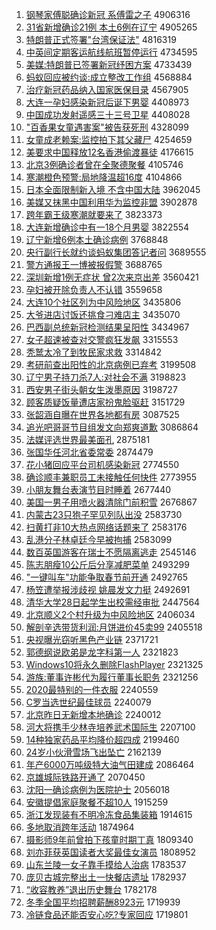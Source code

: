 1. [钢琴家傅聪确诊新冠 系傅雷之子](http://www.baidu.com/baidu?cl=3&tn=SE_baiduhomet8_jmjb7mjw&rsv_dl=fyb_top&fr=top1000&wd=%B8%D6%C7%D9%BC%D2%B8%B5%B4%CF%C8%B7%D5%EF%D0%C2%B9%DA%20%CF%B5%B8%B5%C0%D7%D6%AE%D7%D3) 4906316
1. [31省新增确诊21例 本土6例在辽宁](http://www.baidu.com/baidu?cl=3&tn=SE_baiduhomet8_jmjb7mjw&rsv_dl=fyb_top&fr=top1000&wd=31%CA%A1%D0%C2%D4%F6%C8%B7%D5%EF21%C0%FD%20%B1%BE%CD%C16%C0%FD%D4%DA%C1%C9%C4%FE) 4905265
1. [特朗普正式签署"台湾保证法"](http://www.baidu.com/baidu?cl=3&tn=SE_baiduhomet8_jmjb7mjw&rsv_dl=fyb_top&fr=top1000&wd=%CC%D8%C0%CA%C6%D5%D5%FD%CA%BD%C7%A9%CA%F0%22%CC%A8%CD%E5%B1%A3%D6%A4%B7%A8%22) 4816319
1. [中英间定期客运航线航班暂停运行](http://www.baidu.com/baidu?cl=3&tn=SE_baiduhomet8_jmjb7mjw&rsv_dl=fyb_top&fr=top1000&wd=%D6%D0%D3%A2%BC%E4%B6%A8%C6%DA%BF%CD%D4%CB%BA%BD%CF%DF%BA%BD%B0%E0%D4%DD%CD%A3%D4%CB%D0%D0) 4734595
1. [美媒:特朗普已签署新冠纾困方案](http://www.baidu.com/baidu?cl=3&tn=SE_baiduhomet8_jmjb7mjw&rsv_dl=fyb_top&fr=top1000&wd=%C3%C0%C3%BD%3A%CC%D8%C0%CA%C6%D5%D2%D1%C7%A9%CA%F0%D0%C2%B9%DA%E7%A3%C0%A7%B7%BD%B0%B8) 4733439
1. [蚂蚁回应被约谈:成立整改工作组](http://www.baidu.com/baidu?cl=3&tn=SE_baiduhomet8_jmjb7mjw&rsv_dl=fyb_top&fr=top1000&wd=%C2%EC%D2%CF%BB%D8%D3%A6%B1%BB%D4%BC%CC%B8%3A%B3%C9%C1%A2%D5%FB%B8%C4%B9%A4%D7%F7%D7%E9) 4568884
1. [治疗新冠药品纳入国家医保目录](http://www.baidu.com/baidu?cl=3&tn=SE_baiduhomet8_jmjb7mjw&rsv_dl=fyb_top&fr=top1000&wd=%D6%CE%C1%C6%D0%C2%B9%DA%D2%A9%C6%B7%C4%C9%C8%EB%B9%FA%BC%D2%D2%BD%B1%A3%C4%BF%C2%BC) 4567905
1. [大连一孕妇感染新冠后诞下男婴](http://www.baidu.com/baidu?cl=3&tn=SE_baiduhomet8_jmjb7mjw&rsv_dl=fyb_top&fr=top1000&wd=%B4%F3%C1%AC%D2%BB%D4%D0%B8%BE%B8%D0%C8%BE%D0%C2%B9%DA%BA%F3%B5%AE%CF%C2%C4%D0%D3%A4) 4408973
1. [中国成功发射遥感三十三号卫星](http://www.baidu.com/baidu?cl=3&tn=SE_baiduhomet8_jmjb7mjw&rsv_dl=fyb_top&fr=top1000&wd=%D6%D0%B9%FA%B3%C9%B9%A6%B7%A2%C9%E4%D2%A3%B8%D0%C8%FD%CA%AE%C8%FD%BA%C5%CE%C0%D0%C7) 4408028
1. ["百香果女童遇害案"被告获死刑](http://www.baidu.com/baidu?cl=3&tn=SE_baiduhomet8_jmjb7mjw&rsv_dl=fyb_top&fr=top1000&wd=%22%B0%D9%CF%E3%B9%FB%C5%AE%CD%AF%D3%F6%BA%A6%B0%B8%22%B1%BB%B8%E6%BB%F1%CB%C0%D0%CC) 4328099
1. [女童成老赖案:监控拍下其父藏尸](http://www.baidu.com/baidu?cl=3&tn=SE_baiduhomet8_jmjb7mjw&rsv_dl=fyb_top&fr=top1000&wd=%C5%AE%CD%AF%B3%C9%C0%CF%C0%B5%B0%B8%3A%BC%E0%BF%D8%C5%C4%CF%C2%C6%E4%B8%B8%B2%D8%CA%AC) 4254659
1. [美要求中国释放12名香港偷渡暴徒](http://www.baidu.com/baidu?cl=3&tn=SE_baiduhomet8_jmjb7mjw&rsv_dl=fyb_top&fr=top1000&wd=%C3%C0%D2%AA%C7%F3%D6%D0%B9%FA%CA%CD%B7%C512%C3%FB%CF%E3%B8%DB%CD%B5%B6%C9%B1%A9%CD%BD) 4176615
1. [北京3例确诊者曾在全聚德聚餐](http://www.baidu.com/baidu?cl=3&tn=SE_baiduhomet8_jmjb7mjw&rsv_dl=fyb_top&fr=top1000&wd=%B1%B1%BE%A93%C0%FD%C8%B7%D5%EF%D5%DF%D4%F8%D4%DA%C8%AB%BE%DB%B5%C2%BE%DB%B2%CD) 4105746
1. [寒潮橙色预警:局地降温超16度](http://www.baidu.com/baidu?cl=3&tn=SE_baiduhomet8_jmjb7mjw&rsv_dl=fyb_top&fr=top1000&wd=%BA%AE%B3%B1%B3%C8%C9%AB%D4%A4%BE%AF%3A%BE%D6%B5%D8%BD%B5%CE%C2%B3%AC16%B6%C8) 4104866
1. [日本全面限制新入境 不含中国大陆](http://www.baidu.com/baidu?cl=3&tn=SE_baiduhomet8_jmjb7mjw&rsv_dl=fyb_top&fr=top1000&wd=%C8%D5%B1%BE%C8%AB%C3%E6%CF%DE%D6%C6%D0%C2%C8%EB%BE%B3%20%B2%BB%BA%AC%D6%D0%B9%FA%B4%F3%C2%BD) 3962045
1. [美媒又抹黑中国利用华为监控非盟](http://www.baidu.com/baidu?cl=3&tn=SE_baiduhomet8_jmjb7mjw&rsv_dl=fyb_top&fr=top1000&wd=%C3%C0%C3%BD%D3%D6%C4%A8%BA%DA%D6%D0%B9%FA%C0%FB%D3%C3%BB%AA%CE%AA%BC%E0%BF%D8%B7%C7%C3%CB) 3902878
1. [跨年霸王级寒潮就要来了](http://www.baidu.com/baidu?cl=3&tn=SE_baiduhomet8_jmjb7mjw&rsv_dl=fyb_top&fr=top1000&wd=%BF%E7%C4%EA%B0%D4%CD%F5%BC%B6%BA%AE%B3%B1%BE%CD%D2%AA%C0%B4%C1%CB) 3823373
1. [大连新增确诊中有一18个月男婴](http://www.baidu.com/baidu?cl=3&tn=SE_baiduhomet8_jmjb7mjw&rsv_dl=fyb_top&fr=top1000&wd=%B4%F3%C1%AC%D0%C2%D4%F6%C8%B7%D5%EF%D6%D0%D3%D0%D2%BB18%B8%F6%D4%C2%C4%D0%D3%A4) 3822554
1. [辽宁新增6例本土确诊病例](http://www.baidu.com/baidu?cl=3&tn=SE_baiduhomet8_jmjb7mjw&rsv_dl=fyb_top&fr=top1000&wd=%C1%C9%C4%FE%D0%C2%D4%F66%C0%FD%B1%BE%CD%C1%C8%B7%D5%EF%B2%A1%C0%FD) 3768848
1. [央行副行长就约谈蚂蚁集团答记者问](http://www.baidu.com/baidu?cl=3&tn=SE_baiduhomet8_jmjb7mjw&rsv_dl=fyb_top&fr=top1000&wd=%D1%EB%D0%D0%B8%B1%D0%D0%B3%A4%BE%CD%D4%BC%CC%B8%C2%EC%D2%CF%BC%AF%CD%C5%B4%F0%BC%C7%D5%DF%CE%CA) 3689555
1. [警方通报王一博被报假警](http://www.baidu.com/baidu?cl=3&tn=SE_baiduhomet8_jmjb7mjw&rsv_dl=fyb_top&fr=top1000&wd=%BE%AF%B7%BD%CD%A8%B1%A8%CD%F5%D2%BB%B2%A9%B1%BB%B1%A8%BC%D9%BE%AF) 3688765
1. [深圳新增1例无症状 曾2次来京出差](http://www.baidu.com/baidu?cl=3&tn=SE_baiduhomet8_jmjb7mjw&rsv_dl=fyb_top&fr=top1000&wd=%C9%EE%DB%DA%D0%C2%D4%F61%C0%FD%CE%DE%D6%A2%D7%B4%20%D4%F82%B4%CE%C0%B4%BE%A9%B3%F6%B2%EE) 3560421
1. [孕妇被开除负责人不认错](http://www.baidu.com/baidu?cl=3&tn=SE_baiduhomet8_jmjb7mjw&rsv_dl=fyb_top&fr=top1000&wd=%D4%D0%B8%BE%B1%BB%BF%AA%B3%FD%B8%BA%D4%F0%C8%CB%B2%BB%C8%CF%B4%ED) 3559658
1. [大连10个社区列为中风险地区](http://www.baidu.com/baidu?cl=3&tn=SE_baiduhomet8_jmjb7mjw&rsv_dl=fyb_top&fr=top1000&wd=%B4%F3%C1%AC10%B8%F6%C9%E7%C7%F8%C1%D0%CE%AA%D6%D0%B7%E7%CF%D5%B5%D8%C7%F8) 3435806
1. [大爷进店讨饭还挑食刁难店主](http://www.baidu.com/baidu?cl=3&tn=SE_baiduhomet8_jmjb7mjw&rsv_dl=fyb_top&fr=top1000&wd=%B4%F3%D2%AF%BD%F8%B5%EA%CC%D6%B7%B9%BB%B9%CC%F4%CA%B3%B5%F3%C4%D1%B5%EA%D6%F7) 3435070
1. [巴西副总统新冠检测结果呈阳性](http://www.baidu.com/baidu?cl=3&tn=SE_baiduhomet8_jmjb7mjw&rsv_dl=fyb_top&fr=top1000&wd=%B0%CD%CE%F7%B8%B1%D7%DC%CD%B3%D0%C2%B9%DA%BC%EC%B2%E2%BD%E1%B9%FB%B3%CA%D1%F4%D0%D4) 3434967
1. [女子超速被查对交警疯狂发飙](http://www.baidu.com/baidu?cl=3&tn=SE_baiduhomet8_jmjb7mjw&rsv_dl=fyb_top&fr=top1000&wd=%C5%AE%D7%D3%B3%AC%CB%D9%B1%BB%B2%E9%B6%D4%BD%BB%BE%AF%B7%E8%BF%F1%B7%A2%EC%AD) 3315553
1. [秃鹫太冷了到牧民家求救](http://www.baidu.com/baidu?cl=3&tn=SE_baiduhomet8_jmjb7mjw&rsv_dl=fyb_top&fr=top1000&wd=%CD%BA%F0%D5%CC%AB%C0%E4%C1%CB%B5%BD%C4%C1%C3%F1%BC%D2%C7%F3%BE%C8) 3314842
1. [考研前查出阳性的北京病例已弃考](http://www.baidu.com/baidu?cl=3&tn=SE_baiduhomet8_jmjb7mjw&rsv_dl=fyb_top&fr=top1000&wd=%BF%BC%D1%D0%C7%B0%B2%E9%B3%F6%D1%F4%D0%D4%B5%C4%B1%B1%BE%A9%B2%A1%C0%FD%D2%D1%C6%FA%BF%BC) 3199508
1. [辽宁男子持刀杀7人:对社会不满](http://www.baidu.com/baidu?cl=3&tn=SE_baiduhomet8_jmjb7mjw&rsv_dl=fyb_top&fr=top1000&wd=%C1%C9%C4%FE%C4%D0%D7%D3%B3%D6%B5%B6%C9%B17%C8%CB%3A%B6%D4%C9%E7%BB%E1%B2%BB%C2%FA) 3198823
1. [西安男子街头朝女生泼墨原因](http://www.baidu.com/baidu?cl=3&tn=SE_baiduhomet8_jmjb7mjw&rsv_dl=fyb_top&fr=top1000&wd=%CE%F7%B0%B2%C4%D0%D7%D3%BD%D6%CD%B7%B3%AF%C5%AE%C9%FA%C6%C3%C4%AB%D4%AD%D2%F2) 3198727
1. [顾客质疑饭量遭店家扮鬼脸驱赶](http://www.baidu.com/baidu?cl=3&tn=SE_baiduhomet8_jmjb7mjw&rsv_dl=fyb_top&fr=top1000&wd=%B9%CB%BF%CD%D6%CA%D2%C9%B7%B9%C1%BF%D4%E2%B5%EA%BC%D2%B0%E7%B9%ED%C1%B3%C7%FD%B8%CF) 3151729
1. [张韶涵自曝在世界各地都有房](http://www.baidu.com/baidu?cl=3&tn=SE_baiduhomet8_jmjb7mjw&rsv_dl=fyb_top&fr=top1000&wd=%D5%C5%C9%D8%BA%AD%D7%D4%C6%D8%D4%DA%CA%C0%BD%E7%B8%F7%B5%D8%B6%BC%D3%D0%B7%BF) 3087525
1. [追光吧哥哥节目组发文向郑爽道歉](http://www.baidu.com/baidu?cl=3&tn=SE_baiduhomet8_jmjb7mjw&rsv_dl=fyb_top&fr=top1000&wd=%D7%B7%B9%E2%B0%C9%B8%E7%B8%E7%BD%DA%C4%BF%D7%E9%B7%A2%CE%C4%CF%F2%D6%A3%CB%AC%B5%C0%C7%B8) 3086864
1. [法媒评选世界最美面孔](http://www.baidu.com/baidu?cl=3&tn=SE_baiduhomet8_jmjb7mjw&rsv_dl=fyb_top&fr=top1000&wd=%B7%A8%C3%BD%C6%C0%D1%A1%CA%C0%BD%E7%D7%EE%C3%C0%C3%E6%BF%D7) 2875181
1. [张国华任河北省委常委](http://www.baidu.com/baidu?cl=3&tn=SE_baiduhomet8_jmjb7mjw&rsv_dl=fyb_top&fr=top1000&wd=%D5%C5%B9%FA%BB%AA%C8%CE%BA%D3%B1%B1%CA%A1%CE%AF%B3%A3%CE%AF) 2874479
1. [花小猪回应平台司机感染新冠](http://www.baidu.com/baidu?cl=3&tn=SE_baiduhomet8_jmjb7mjw&rsv_dl=fyb_top&fr=top1000&wd=%BB%A8%D0%A1%D6%ED%BB%D8%D3%A6%C6%BD%CC%A8%CB%BE%BB%FA%B8%D0%C8%BE%D0%C2%B9%DA) 2774550
1. [确诊顺丰兼职员工未接触任何快件](http://www.baidu.com/baidu?cl=3&tn=SE_baiduhomet8_jmjb7mjw&rsv_dl=fyb_top&fr=top1000&wd=%C8%B7%D5%EF%CB%B3%B7%E1%BC%E6%D6%B0%D4%B1%B9%A4%CE%B4%BD%D3%B4%A5%C8%CE%BA%CE%BF%EC%BC%FE) 2773955
1. [小朋友舞台表演节目时睡着](http://www.baidu.com/baidu?cl=3&tn=SE_baiduhomet8_jmjb7mjw&rsv_dl=fyb_top&fr=top1000&wd=%D0%A1%C5%F3%D3%D1%CE%E8%CC%A8%B1%ED%D1%DD%BD%DA%C4%BF%CA%B1%CB%AF%D7%C5) 2677440
1. [美国一男子用喷火器清除门前积雪](http://www.baidu.com/baidu?cl=3&tn=SE_baiduhomet8_jmjb7mjw&rsv_dl=fyb_top&fr=top1000&wd=%C3%C0%B9%FA%D2%BB%C4%D0%D7%D3%D3%C3%C5%E7%BB%F0%C6%F7%C7%E5%B3%FD%C3%C5%C7%B0%BB%FD%D1%A9) 2676867
1. [内蒙古23只狍子罕见列队出没](http://www.baidu.com/baidu?cl=3&tn=SE_baiduhomet8_jmjb7mjw&rsv_dl=fyb_top&fr=top1000&wd=%C4%DA%C3%C9%B9%C523%D6%BB%E1%F3%D7%D3%BA%B1%BC%FB%C1%D0%B6%D3%B3%F6%C3%BB) 2583730
1. [扫黄打非10大热点网络话题来了](http://www.baidu.com/baidu?cl=3&tn=SE_baiduhomet8_jmjb7mjw&rsv_dl=fyb_top&fr=top1000&wd=%C9%A8%BB%C6%B4%F2%B7%C710%B4%F3%C8%C8%B5%E3%CD%F8%C2%E7%BB%B0%CC%E2%C0%B4%C1%CB) 2583176
1. [乱港分子林卓廷今早被拘捕](http://www.baidu.com/baidu?cl=3&tn=SE_baiduhomet8_jmjb7mjw&rsv_dl=fyb_top&fr=top1000&wd=%C2%D2%B8%DB%B7%D6%D7%D3%C1%D6%D7%BF%CD%A2%BD%F1%D4%E7%B1%BB%BE%D0%B2%B6) 2583099
1. [数百英国游客在瑞士不愿隔离逃走](http://www.baidu.com/baidu?cl=3&tn=SE_baiduhomet8_jmjb7mjw&rsv_dl=fyb_top&fr=top1000&wd=%CA%FD%B0%D9%D3%A2%B9%FA%D3%CE%BF%CD%D4%DA%C8%F0%CA%BF%B2%BB%D4%B8%B8%F4%C0%EB%CC%D3%D7%DF) 2545146
1. [陈志朋瘦10公斤后分享减肥菜单](http://www.baidu.com/baidu?cl=3&tn=SE_baiduhomet8_jmjb7mjw&rsv_dl=fyb_top&fr=top1000&wd=%B3%C2%D6%BE%C5%F3%CA%DD10%B9%AB%BD%EF%BA%F3%B7%D6%CF%ED%BC%F5%B7%CA%B2%CB%B5%A5) 2493299
1. ["一键叫车"功能争取春节前开通](http://www.baidu.com/baidu?cl=3&tn=SE_baiduhomet8_jmjb7mjw&rsv_dl=fyb_top&fr=top1000&wd=%22%D2%BB%BC%FC%BD%D0%B3%B5%22%B9%A6%C4%DC%D5%F9%C8%A1%B4%BA%BD%DA%C7%B0%BF%AA%CD%A8) 2492765
1. [杨笠遭举报涉歧视 姚晨发文力挺](http://www.baidu.com/baidu?cl=3&tn=SE_baiduhomet8_jmjb7mjw&rsv_dl=fyb_top&fr=top1000&wd=%D1%EE%F3%D2%D4%E2%BE%D9%B1%A8%C9%E6%C6%E7%CA%D3%20%D2%A6%B3%BF%B7%A2%CE%C4%C1%A6%CD%A6) 2492691
1. [清华大学28日起学生出校需经审批](http://www.baidu.com/baidu?cl=3&tn=SE_baiduhomet8_jmjb7mjw&rsv_dl=fyb_top&fr=top1000&wd=%C7%E5%BB%AA%B4%F3%D1%A728%C8%D5%C6%F0%D1%A7%C9%FA%B3%F6%D0%A3%D0%E8%BE%AD%C9%F3%C5%FA) 2447564
1. [北京顺义2个村升级为中风险地区](http://www.baidu.com/baidu?cl=3&tn=SE_baiduhomet8_jmjb7mjw&rsv_dl=fyb_top&fr=top1000&wd=%B1%B1%BE%A9%CB%B3%D2%E52%B8%F6%B4%E5%C9%FD%BC%B6%CE%AA%D6%D0%B7%E7%CF%D5%B5%D8%C7%F8) 2406034
1. [解剖辛选带货利润:月饼进价45卖99](http://www.baidu.com/baidu?cl=3&tn=SE_baiduhomet8_jmjb7mjw&rsv_dl=fyb_top&fr=top1000&wd=%BD%E2%C6%CA%D0%C1%D1%A1%B4%F8%BB%F5%C0%FB%C8%F3%3A%D4%C2%B1%FD%BD%F8%BC%DB45%C2%F499) 2405518
1. [央视曝光窃听黑色产业链](http://www.baidu.com/baidu?cl=3&tn=SE_baiduhomet8_jmjb7mjw&rsv_dl=fyb_top&fr=top1000&wd=%D1%EB%CA%D3%C6%D8%B9%E2%C7%D4%CC%FD%BA%DA%C9%AB%B2%FA%D2%B5%C1%B4) 2371721
1. [郭德纲说欧弟是龙字科第一人](http://www.baidu.com/baidu?cl=3&tn=SE_baiduhomet8_jmjb7mjw&rsv_dl=fyb_top&fr=top1000&wd=%B9%F9%B5%C2%B8%D9%CB%B5%C5%B7%B5%DC%CA%C7%C1%FA%D7%D6%BF%C6%B5%DA%D2%BB%C8%CB) 2321823
1. [Windows10将永久删除FlashPlayer](http://www.baidu.com/baidu?cl=3&tn=SE_baiduhomet8_jmjb7mjw&rsv_dl=fyb_top&fr=top1000&wd=Windows10%BD%AB%D3%C0%BE%C3%C9%BE%B3%FDFlashPlayer) 2321325
1. [游族:董事许彬代为履行董事长职务](http://www.baidu.com/baidu?cl=3&tn=SE_baiduhomet8_jmjb7mjw&rsv_dl=fyb_top&fr=top1000&wd=%D3%CE%D7%E5%3A%B6%AD%CA%C2%D0%ED%B1%F2%B4%FA%CE%AA%C2%C4%D0%D0%B6%AD%CA%C2%B3%A4%D6%B0%CE%F1) 2321256
1. [2020最特别的一件衣服](http://www.baidu.com/baidu?cl=3&tn=SE_baiduhomet8_jmjb7mjw&rsv_dl=fyb_top&fr=top1000&wd=2020%D7%EE%CC%D8%B1%F0%B5%C4%D2%BB%BC%FE%D2%C2%B7%FE) 2240559
1. [C罗当选世纪最佳球员](http://www.baidu.com/baidu?cl=3&tn=SE_baiduhomet8_jmjb7mjw&rsv_dl=fyb_top&fr=top1000&wd=C%C2%DE%B5%B1%D1%A1%CA%C0%BC%CD%D7%EE%BC%D1%C7%F2%D4%B1) 2240079
1. [北京昨日无新增本地确诊](http://www.baidu.com/baidu?cl=3&tn=SE_baiduhomet8_jmjb7mjw&rsv_dl=fyb_top&fr=top1000&wd=%B1%B1%BE%A9%D7%F2%C8%D5%CE%DE%D0%C2%D4%F6%B1%BE%B5%D8%C8%B7%D5%EF) 2240012
1. [河大将携手少林寺培养武术国际生](http://www.baidu.com/baidu?cl=3&tn=SE_baiduhomet8_jmjb7mjw&rsv_dl=fyb_top&fr=top1000&wd=%BA%D3%B4%F3%BD%AB%D0%AF%CA%D6%C9%D9%C1%D6%CB%C2%C5%E0%D1%F8%CE%E4%CA%F5%B9%FA%BC%CA%C9%FA) 2207100
1. [14种独家药品平均降价超四成](http://www.baidu.com/baidu?cl=3&tn=SE_baiduhomet8_jmjb7mjw&rsv_dl=fyb_top&fr=top1000&wd=14%D6%D6%B6%C0%BC%D2%D2%A9%C6%B7%C6%BD%BE%F9%BD%B5%BC%DB%B3%AC%CB%C4%B3%C9) 2199460
1. [24岁小伙滑雪场飞出坠亡](http://www.baidu.com/baidu?cl=3&tn=SE_baiduhomet8_jmjb7mjw&rsv_dl=fyb_top&fr=top1000&wd=24%CB%EA%D0%A1%BB%EF%BB%AC%D1%A9%B3%A1%B7%C9%B3%F6%D7%B9%CD%F6) 2162139
1. [年产6000万吨级特大油气田建成](http://www.baidu.com/baidu?cl=3&tn=SE_baiduhomet8_jmjb7mjw&rsv_dl=fyb_top&fr=top1000&wd=%C4%EA%B2%FA6000%CD%F2%B6%D6%BC%B6%CC%D8%B4%F3%D3%CD%C6%F8%CC%EF%BD%A8%B3%C9) 2086464
1. [京雄城际铁路开通了](http://www.baidu.com/baidu?cl=3&tn=SE_baiduhomet8_jmjb7mjw&rsv_dl=fyb_top&fr=top1000&wd=%BE%A9%D0%DB%B3%C7%BC%CA%CC%FA%C2%B7%BF%AA%CD%A8%C1%CB) 2070450
1. [沈阳一确诊病例为医院护士](http://www.baidu.com/baidu?cl=3&tn=SE_baiduhomet8_jmjb7mjw&rsv_dl=fyb_top&fr=top1000&wd=%C9%F2%D1%F4%D2%BB%C8%B7%D5%EF%B2%A1%C0%FD%CE%AA%D2%BD%D4%BA%BB%A4%CA%BF) 2056018
1. [安徽提倡家庭聚餐不超10人](http://www.baidu.com/baidu?cl=3&tn=SE_baiduhomet8_jmjb7mjw&rsv_dl=fyb_top&fr=top1000&wd=%B0%B2%BB%D5%CC%E1%B3%AB%BC%D2%CD%A5%BE%DB%B2%CD%B2%BB%B3%AC10%C8%CB) 1915259
1. [浙江发现装有不明冷冻食品集装箱](http://www.baidu.com/baidu?cl=3&tn=SE_baiduhomet8_jmjb7mjw&rsv_dl=fyb_top&fr=top1000&wd=%D5%E3%BD%AD%B7%A2%CF%D6%D7%B0%D3%D0%B2%BB%C3%F7%C0%E4%B6%B3%CA%B3%C6%B7%BC%AF%D7%B0%CF%E4) 1914615
1. [多地取消跨年活动](http://www.baidu.com/baidu?cl=3&tn=SE_baiduhomet8_jmjb7mjw&rsv_dl=fyb_top&fr=top1000&wd=%B6%E0%B5%D8%C8%A1%CF%FB%BF%E7%C4%EA%BB%EE%B6%AF) 1874964
1. [摄影师9年前曾拍下孩童时期丁真](http://www.baidu.com/baidu?cl=3&tn=SE_baiduhomet8_jmjb7mjw&rsv_dl=fyb_top&fr=top1000&wd=%C9%E3%D3%B0%CA%A69%C4%EA%C7%B0%D4%F8%C5%C4%CF%C2%BA%A2%CD%AF%CA%B1%C6%DA%B6%A1%D5%E6) 1809340
1. [刘亦菲获英国读者大奖最佳女演员](http://www.baidu.com/baidu?cl=3&tn=SE_baiduhomet8_jmjb7mjw&rsv_dl=fyb_top&fr=top1000&wd=%C1%F5%D2%E0%B7%C6%BB%F1%D3%A2%B9%FA%B6%C1%D5%DF%B4%F3%BD%B1%D7%EE%BC%D1%C5%AE%D1%DD%D4%B1) 1808952
1. [山东兰陵一女子靠手摸给人治病](http://www.baidu.com/baidu?cl=3&tn=SE_baiduhomet8_jmjb7mjw&rsv_dl=fyb_top&fr=top1000&wd=%C9%BD%B6%AB%C0%BC%C1%EA%D2%BB%C5%AE%D7%D3%BF%BF%CA%D6%C3%FE%B8%F8%C8%CB%D6%CE%B2%A1) 1783537
1. [庞贝古城完整出土一快餐店遗址](http://www.baidu.com/baidu?cl=3&tn=SE_baiduhomet8_jmjb7mjw&rsv_dl=fyb_top&fr=top1000&wd=%C5%D3%B1%B4%B9%C5%B3%C7%CD%EA%D5%FB%B3%F6%CD%C1%D2%BB%BF%EC%B2%CD%B5%EA%D2%C5%D6%B7) 1782937
1. [“收容教养”退出历史舞台](http://www.baidu.com/baidu?cl=3&tn=SE_baiduhomet8_jmjb7mjw&rsv_dl=fyb_top&fr=top1000&wd=%A1%B0%CA%D5%C8%DD%BD%CC%D1%F8%A1%B1%CD%CB%B3%F6%C0%FA%CA%B7%CE%E8%CC%A8) 1782178
1. [冬季全国平均招聘薪酬8923元](http://www.baidu.com/baidu?cl=3&tn=SE_baiduhomet8_jmjb7mjw&rsv_dl=fyb_top&fr=top1000&wd=%B6%AC%BC%BE%C8%AB%B9%FA%C6%BD%BE%F9%D5%D0%C6%B8%D0%BD%B3%EA8923%D4%AA) 1719939
1. [冷链食品还能否安心吃?专家回应](http://www.baidu.com/baidu?cl=3&tn=SE_baiduhomet8_jmjb7mjw&rsv_dl=fyb_top&fr=top1000&wd=%C0%E4%C1%B4%CA%B3%C6%B7%BB%B9%C4%DC%B7%F1%B0%B2%D0%C4%B3%D4%3F%D7%A8%BC%D2%BB%D8%D3%A6) 1719801